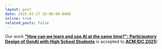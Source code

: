 ```yaml
---
layout: post
date: 2025-03-27 16:00:00-0400
inline: true
related_posts: false
---
```


Our work **["How can we learn and use AI at the same time?": Participatory Design of GenAI with High School Students](https://isabellapu.com)** is accepted to **[ACM IDC 2025](https://idc.acm.org/2025/)**!